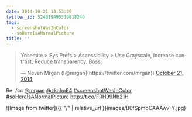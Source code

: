 ```yaml
---
date: 2014-10-21 13:53:29
twitter_id: 524619495319818240
tags:
  - screenshotWasInColor
  - soHereIsANormalPicture
title: ''
---
```


<blockquote class="twitter-tweet"><p lang="en" dir="ltr">Yosemite &gt; Sys Prefs &gt; Accessibility &gt; Use Grayscale, Increase contrast, Reduce transparency. Boss.</p>&mdash; Neven Mrgan ([@mrgan](https://twitter.com/mrgan)) <a href="https://twitter.com/mrgan/status/524607743853076480?ref_src=twsrc%5Etfw">October 21, 2014</a></blockquote>
<script async src="https://platform.twitter.com/widgets.js" charset="utf-8"></script>

Re:  /cc [@mrgan](https://twitter.com/mrgan) [@zkahn94](https://twitter.com/zkahn94) [#screenshotWasInColor](https://twitter.com/hashtag/screenshotWasInColor) [#soHereIsANormalPicture](https://twitter.com/hashtag/soHereIsANormalPicture) http://t.co/FRH99Nb21H

![Image from twitter]({{ "/" | relative_url  }}images/B0fSpmbCAAAw7-Y.jpg)
